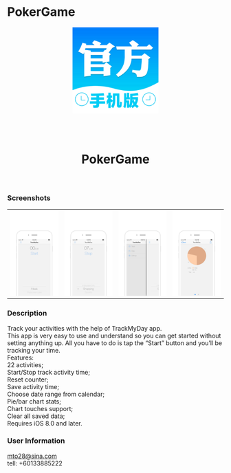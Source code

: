 # PokerGame
<div align="center">
<img width=200 src="https://raw.githubusercontent.com/haolijun168/TrackMyDay/master/Img/logo.jpg">

<br> <br>

<h1> PokerGame </h1>
<h3> </h3></div>

<br>


### Screenshots

<table align="center" border="0">

<tr>
<td> <img src="https://raw.githubusercontent.com/haolijun168/TrackMyDay/master/Img/1.JPG"> </td>
<td> <img src="https://raw.githubusercontent.com/haolijun168/TrackMyDay/master/Img/2.JPG"> </td>
<td> <img src="https://raw.githubusercontent.com/haolijun168/TrackMyDay/master/Img/3.JPG"> </td>
<td> <img src="https://raw.githubusercontent.com/haolijun168/TrackMyDay/master/Img/4.JPG"> </td>
</tr>

<tr>

</tr>


</table>

### Description
Track your activities with the help of TrackMyDay app.
<br>
This app is very easy to use and understand so you can get started without setting anything up. All you have to do is tap the “Start” button and you’ll be tracking your time.
<br>
Features:
<br>
22 activities;
<br>
Start/Stop track activity time;
<br>
Reset counter;
<br>
Save activity time;
<br>
Choose date range from calendar;
<br>
Pie/bar chart stats;
<br>
Chart touches support;
<br>
Clear all saved data;
<br>
Requires iOS 8.0 and later.
<br>


### User Information
mto28@sina.com
<br>
tell: +60133885222

